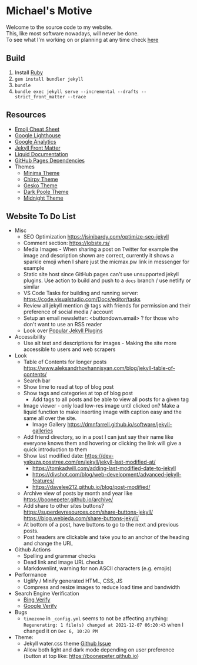 # Michael's Motive

Welcome to the source code to my website.  
This, like most software nowadays, will never be done.  
To see what I'm working on or planning at any time check [here](https://github.com/mic-max/micmax.pw/projects/1)

## Build

1. Install [Ruby](https://rubyinstaller.org/downloads/)
1. `gem install bundler jekyll`
1. `bundle`
1. `bundle exec jekyll serve --incremental --drafts --strict_front_matter --trace`

## Resources

- [Emoji Cheat Sheet](https://www.webfx.com/tools/emoji-cheat-sheet/)
- [Google Lighthouse](https://developers.google.com/web/tools/lighthouse)
- [Google Analytics](https://analytics.google.com/analytics/web/#/report-home/a55845382w176857085p175657346)
- [Jekyll Front Matter](https://jekyllrb.com/docs/front-matter/)
- [Liquid Documentation](https://shopify.github.io/liquid/)
- [GitHub Pages Dependencies](https://pages.github.com/versions/)
- Themes
  - [Minima Theme](https://github.com/jekyll/minima)
  - [Chirpy Theme](https://jekyll-themes.com/chirpy/)
  - [Gesko Theme](https://jekyll-themes.com/gesko/)
  - [Dark Poole Theme](https://jekyll-themes.com/dark-poole/)
  - [Midnight Theme](https://pages-themes.github.io/midnight/)

## Website To Do List

- Misc
  - SEO Optimization <https://jsinibardy.com/optimize-seo-jekyll>
  - Comment section: <https://lobste.rs/>
  - Media Images - When sharing a post on Twitter for example the image and description shown are correct, currently it shows a sparkle emoji when I share just the micmax.pw link in messenger for example
  - Static site host since GitHub pages can't use unsupported jekyll plugins. Use action to build and push to a `docs` branch / use netlify or similar
  - VS Code Tasks for building and running server: <https://code.visualstudio.com/Docs/editor/tasks>
  - Review all jekyll mention @ tags with friends for permission and their preference of social media / account
  - Setup an email newsletter: <buttondown.email> ? for those who don't want to use an RSS reader
  - Look over [Popular Jekyll Plugins](https://github.com/jekyll?q=&type=all&language=&sort=stargazers)
- Accessibility
  - Use alt text and descriptions for images - Making the site more accessible to users and web scrapers
- Look
  - Table of Contents for longer posts <https://www.aleksandrhovhannisyan.com/blog/jekyll-table-of-contents/>
  - Search bar
  - Show time to read at top of blog post
  - Show tags and categories at top of blog post
    - Add tags to all posts and be able to view all posts for a given tag
  - Image viewer - only load low-res image until clicked on? Make a liquid function to make inserting image with caption easy and the same all over the site.
    - Image Gallery <https://dmnfarrell.github.io/software/jekyll-galleries>
  - Add friend directory, so in a post I can just say their name like everyone knows them and hovering or clicking the link will give a quick introduction to them
  - Show last modified date: <https://dev-yakuza.posstree.com/en/jekyll/jekyll-last-modified-at/>
    - <https://tomkadwill.com/adding-last-modified-date-to-jekyll>
    - <https://divshot.com/blog/web-development/advanced-jekyll-features/>
    - <https://davelee212.github.io/blog/post-modified/>
  - Archive view of posts by month and year like <https://boonepeter.github.io/archive/>
  - Add share to other sites buttons? <https://superdevresources.com/share-buttons-jekyll/> <https://blog.webjeda.com/share-buttons-jekyll/>
  - At bottom of a post, have buttons to go to the next and previous posts.
  - Post headers are clickable and take you to an anchor of the heading and change the URL
- Github Actions
  - Spelling and grammar checks
  - Dead link and image URL checks
  - Markdownlint, warning for non ASCII characters (e.g. emojis)
- Performance
  - Uglify / Minify generated HTML, CSS, JS
  - Compress and resize images to reduce load time and bandwidth
- Search Engine Verification
  - [Bing Verify](https://wilsonmar.github.io/jekyll-site-development/)
  - [Google Verify](https://wilsonmar.github.io/jekyll-site-development/)
- Bugs
  - `timezone` in `_config.yml` seems to not be affecting anything: `Regenerating: 1 file(s) changed at 2021-12-07 06:20:43` when I changed it on `Dec 6, 10:20 PM`
- Theme:
  - Jekyll water.css theme [Github Issue](https://github.com/kognise/water.css/issues/18)
  - Allow both light and dark mode depending on user preference (button at top like: <https://boonepeter.github.io>)
